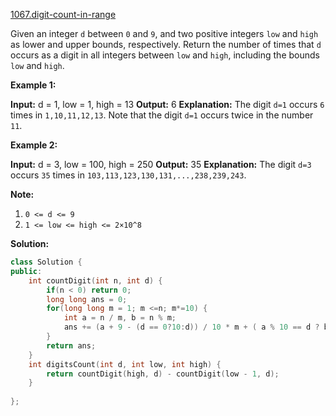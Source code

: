 [1067.digit-count-in-range](https://leetcode.com/problems/digit-count-in-range/)  

Given an integer `d` between `0` and `9`, and two positive integers `low` and `high` as lower and upper bounds, respectively. Return the number of times that `d` occurs as a digit in all integers between `low` and `high`, including the bounds `low` and `high`.

**Example 1:**

**Input:** d = 1, low = 1, high = 13
**Output:** 6
**Explanation:** 
The digit `d=1` occurs `6` times in `1,10,11,12,13`. Note that the digit `d=1` occurs twice in the number `11`.

**Example 2:**

**Input:** d = 3, low = 100, high = 250
**Output:** 35
**Explanation:** 
The digit `d=3` occurs `35` times in `103,113,123,130,131,...,238,239,243`.

**Note:**

1.  `0 <= d <= 9`
2.  `1 <= low <= high <= 2×10^8`  



**Solution:**  

```cpp
class Solution {
public:
    int countDigit(int n, int d) {
        if(n < 0) return 0;
        long long ans = 0;
        for(long long m = 1; m <=n; m*=10) {
            int a = n / m, b = n % m;
            ans += (a + 9 - (d == 0?10:d)) / 10 * m + ( a % 10 == d ? b + 1 : 0);
        }
        return ans;
    }
    int digitsCount(int d, int low, int high) {
        return countDigit(high, d) - countDigit(low - 1, d);
    }
    
};
```
      
